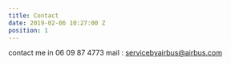 ```yaml
---
title: Contact
date: 2019-02-06 10:27:00 Z
position: 1
---
```


contact me in 06 09 87 4773
mail : servicebyairbus@airbus.com